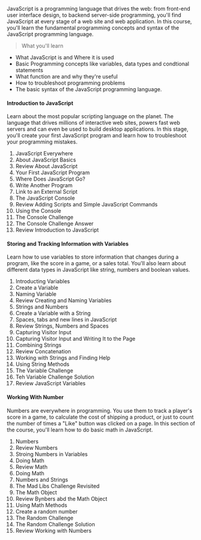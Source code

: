 JavaScript is a programming language that drives the web: from front-end user interface design, to backend server-side programming, you'll find JavaScript at every stage of a web site and web application. In this course, you'll learn the fundamental programming concepts and syntax of the JavaScript programming language.

> What you'll learn 

* What JavaScript is and Where it is used
* Basic Programming concepts like variables, data types and condtional statements
* What function are and why they're useful
* How to troubleshoot programming problems
* The basic syntax of the JavaScript programming language.

#### Introduction to JavaScript 

Learn about the most popular scripting language on the planet. The language that drives millions of interactive web sites, powers fast web servers and can even be used to build desktop applications. In this stage, you'll create your first JavaScript program and learn how to troubleshoot your programming mistakes.
1. JavaScript Everywhere
2. About JavaScript Basics 
3. Review About JavaScript
4. Your First JavaScript Program 
5. Where Does JavaScript Go?
6. Write Another Program
7. Link to an External Script
8. The JavaScript Console
9. Review Adding Scripts and Simple JavaScript Commands
10. Using the Console
11. The Console Challenge 
12. The Console Challenge Answer
13. Review Introduction to JavaScript

#### Storing and Tracking Information with Variables

Learn how to use variables to store information that changes during a program, like the score in a game, or a sales total. You'll also learn about different data types in JavaScript like string, numbers and boolean values.
1. Introducting Variables
2. Create a Variable
3. Naming Variable
4. Review Creating and Naming Variables
5. Strings and Numbers
6. Create a Variable with a String
7. Spaces, tabs and new lines in JavaScript
8. Review Strings, Numbers and Spaces
9. Capturing Visitor Input
10. Capturing Visitor Input and Writing It to the Page
11. Combining Strings
12. Review Concatenation 
13. Working with Strings and Finding Help
14. Using String Methods
15. The Variable Challenge 
16. Teh Variable Challenge Solution 
17. Review JavaScript Variables

#### Working With Number 

Numbers are everywhere in programming. You use them to track a player's score in a game, to calculate the cost of shipping a product, or just to count the number of times a "Like" button was clicked on a page. In this section of the course, you'll learn how to do basic math in JavaScript.
1. Numbers 
2. Review Numbers
3. Stroing Numbers in Variables
4. Doing Math
5. Review Math
6. Doing Math
7. Numbers and Strings
8. The Mad Libs Challenge Revisited
9. The Math Object
10. Review Bynbers abd the Math Object
11. Using Math Methods
12. Create a random number
13. The Random Challenge
14. The Random Challenge Solution
15. Review Working with Numbers
 